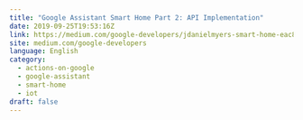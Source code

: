 ```yaml
---
title: "Google Assistant Smart Home Part 2: API Implementation"
date: 2019-09-25T19:53:16Z
link: https://medium.com/google-developers/jdanielmyers-smart-home-eac8f87fd56e?source=rss----2e5ce7f173a5---4&utm_medium=RSS&utm_source=news.12bit.vn
site: medium.com/google-developers
language: English
category:
  - actions-on-google
  - google-assistant
  - smart-home
  - iot
draft: false
---
```


